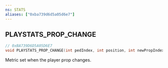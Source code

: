 ```yaml
---
ns: STATS
aliases: ["0xba739d6d5a05d6e7"]
---
```

## PLAYSTATS_PROP_CHANGE

```c
// 0xBA739D6D5A05D6E7
void PLAYSTATS_PROP_CHANGE(int pedIndex, int position, int newPropIndex, int newTextIndex);
```

Metric set when the player prop changes.

